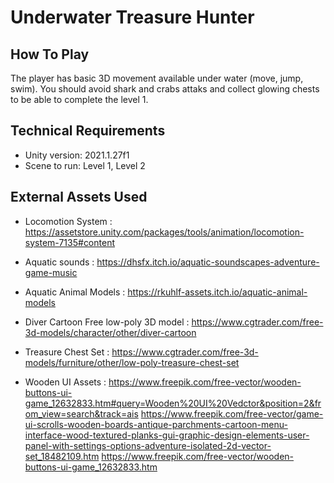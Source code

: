 # Underwater Treasure Hunter

## How To Play
The player has basic 3D movement available under water (move, jump, swim). You should avoid shark and crabs attaks and collect glowing chests to be able to complete the level 1. 

## Technical Requirements
- Unity version: 2021.1.27f1
- Scene to run: Level 1, Level 2

## External Assets Used

- Locomotion System : https://assetstore.unity.com/packages/tools/animation/locomotion-system-7135#content

- Aquatic sounds : https://dhsfx.itch.io/aquatic-soundscapes-adventure-game-music

- Aquatic Animal Models : https://rkuhlf-assets.itch.io/aquatic-animal-models

- Diver Cartoon Free low-poly 3D model : https://www.cgtrader.com/free-3d-models/character/other/diver-cartoon

- Treasure Chest Set : https://www.cgtrader.com/free-3d-models/furniture/other/low-poly-treasure-chest-set

- Wooden UI Assets : https://www.freepik.com/free-vector/wooden-buttons-ui-game_12632833.htm#query=Wooden%20UI%20Vedctor&position=2&from_view=search&track=ais
              https://www.freepik.com/free-vector/game-ui-scrolls-wooden-boards-antique-parchments-cartoon-menu-interface-wood-textured-planks-gui-graphic-design-elements-user-panel-with-settings-options-adventure-isolated-2d-vector-set_18482109.htm
              https://www.freepik.com/free-vector/wooden-buttons-ui-game_12632833.htm
